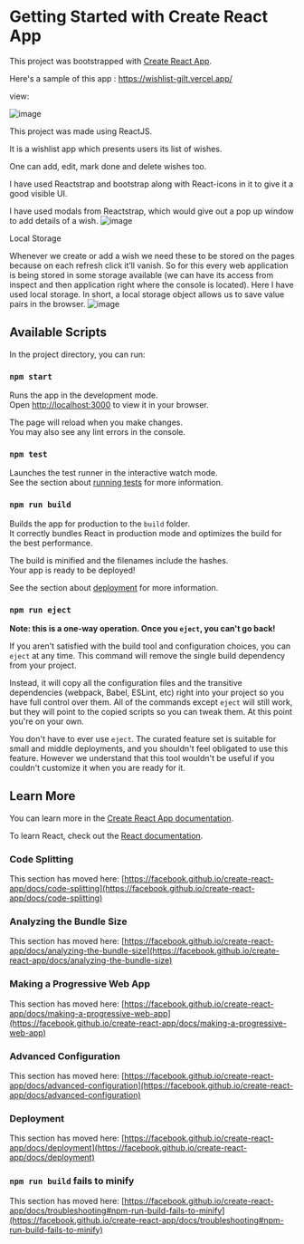 # Getting Started with Create React App

This project was bootstrapped with [Create React App](https://github.com/facebook/create-react-app).


Here's a sample of this app : https://wishlist-gilt.vercel.app/

view:


![image](https://user-images.githubusercontent.com/98086953/175996970-c2bebe09-7110-4f96-bab0-523d9b2d7999.png)



This project was made using ReactJS.

It is a wishlist app which presents users its list of wishes.

One can add, edit, mark done and delete  wishes too.

I have used Reactstrap and bootstrap along with React-icons in it to give it a good visible UI.

I have used modals from Reactstrap, which would give out a pop up window to add details of a wish.
![image](https://user-images.githubusercontent.com/98086953/175618412-b819978c-3e88-4494-befa-4747a08e2d82.png)



Local Storage 

Whenever we create or add a wish we need these to be stored on the pages because on each refresh click it’ll vanish. So for this every web application is being stored in some storage available (we can have its access from inspect and then application right where the console is located). Here I have used local storage. In short, a local storage object allows us to save value pairs in the browser.
![image](https://user-images.githubusercontent.com/98086953/175518218-ee4c5f49-406a-4d4f-9873-09fc3c9c46ba.png)




## Available Scripts

In the project directory, you can run:

### `npm start`

Runs the app in the development mode.\
Open [http://localhost:3000](http://localhost:3000) to view it in your browser.

The page will reload when you make changes.\
You may also see any lint errors in the console.

### `npm test`

Launches the test runner in the interactive watch mode.\
See the section about [running tests](https://facebook.github.io/create-react-app/docs/running-tests) for more information.

### `npm run build`

Builds the app for production to the `build` folder.\
It correctly bundles React in production mode and optimizes the build for the best performance.

The build is minified and the filenames include the hashes.\
Your app is ready to be deployed!

See the section about [deployment](https://facebook.github.io/create-react-app/docs/deployment) for more information.

### `npm run eject`

**Note: this is a one-way operation. Once you `eject`, you can't go back!**

If you aren't satisfied with the build tool and configuration choices, you can `eject` at any time. This command will remove the single build dependency from your project.

Instead, it will copy all the configuration files and the transitive dependencies (webpack, Babel, ESLint, etc) right into your project so you have full control over them. All of the commands except `eject` will still work, but they will point to the copied scripts so you can tweak them. At this point you're on your own.

You don't have to ever use `eject`. The curated feature set is suitable for small and middle deployments, and you shouldn't feel obligated to use this feature. However we understand that this tool wouldn't be useful if you couldn't customize it when you are ready for it.

## Learn More

You can learn more in the [Create React App documentation](https://facebook.github.io/create-react-app/docs/getting-started).

To learn React, check out the [React documentation](https://reactjs.org/).

### Code Splitting

This section has moved here: [https://facebook.github.io/create-react-app/docs/code-splitting](https://facebook.github.io/create-react-app/docs/code-splitting)

### Analyzing the Bundle Size

This section has moved here: [https://facebook.github.io/create-react-app/docs/analyzing-the-bundle-size](https://facebook.github.io/create-react-app/docs/analyzing-the-bundle-size)

### Making a Progressive Web App

This section has moved here: [https://facebook.github.io/create-react-app/docs/making-a-progressive-web-app](https://facebook.github.io/create-react-app/docs/making-a-progressive-web-app)

### Advanced Configuration

This section has moved here: [https://facebook.github.io/create-react-app/docs/advanced-configuration](https://facebook.github.io/create-react-app/docs/advanced-configuration)

### Deployment

This section has moved here: [https://facebook.github.io/create-react-app/docs/deployment](https://facebook.github.io/create-react-app/docs/deployment)

### `npm run build` fails to minify

This section has moved here: [https://facebook.github.io/create-react-app/docs/troubleshooting#npm-run-build-fails-to-minify](https://facebook.github.io/create-react-app/docs/troubleshooting#npm-run-build-fails-to-minify)
